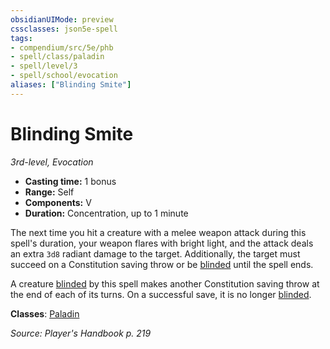 ```yaml
---
obsidianUIMode: preview
cssclasses: json5e-spell
tags:
- compendium/src/5e/phb
- spell/class/paladin
- spell/level/3
- spell/school/evocation
aliases: ["Blinding Smite"]
---
```

# Blinding Smite
*3rd-level, Evocation*  

- **Casting time:** 1 bonus
- **Range:** Self
- **Components:** V
- **Duration:** Concentration, up to 1 minute

The next time you hit a creature with a melee weapon attack during this spell's duration, your weapon flares with bright light, and the attack deals an extra `3d8` radiant damage to the target. Additionally, the target must succeed on a Constitution saving throw or be [blinded](5E2014官方资源/规则/conditions.md#blinded) until the spell ends.

A creature [blinded](5E2014官方资源/规则/conditions.md#blinded) by this spell makes another Constitution saving throw at the end of each of its turns. On a successful save, it is no longer [blinded](5E2014官方资源/规则/conditions.md#blinded).

**Classes**: [Paladin](5E2014官方资源/classes/paladin.md)

*Source: Player's Handbook p. 219*